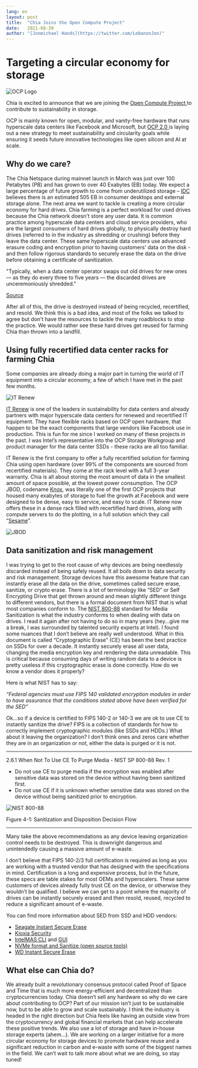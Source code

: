 ```yaml
---
lang: en
layout: post
title:  "Chia Joins the Open Compute Project"
date:   2021-08-30
author: "[Jonmichael Hands](https://twitter.com/LebanonJon)"
---
```


# Targeting a circular economy for storage

![OCP Logo](/assets/blog/OCP.png "OCP Comunity Member")


Chia is excited to announce that we are joining the [Open Compute Project ](https://www.opencompute.org/)to contribute to sustainability in storage.

OCP is mainly known for open, modular, and vanity-free hardware that runs hyperscale data centers like Facebook and Microsoft, but [OCP 2.0 ](https://www.opencompute.org/blog/introducing-ocp-20)is laying out a new strategy to meet sustainability and circularity goals while ensuring it seeds future innovative technologies like open silicon and AI at scale.


## Why do we care?

The Chia Netspace during mainnet launch in March was just over 100 Petabytes (PB) and has grown to over 40 Exabytes (EB) today. We expect a large percentage of future growth to come from underutilized storage – [IDC ](https://idcdocserv.com/US47836321)believes there is an estimated 505 EB in consumer desktops and external storage alone. The next area we want to tackle is creating a more circular economy for hard drives. Chia farming is a perfect workload for used drives because the Chia network doesn't store any user data. It is common practice among hyperscale data centers and cloud service providers, who are the largest consumers of hard drives globally, to physically destroy hard drives (referred to in the industry as shredding or crushing) before they leave the data center. These same hyperscale data centers use advanced erasure coding and encryption prior to having customers' data on the disk - and then follow rigorous standards to securely erase the data on the drive before obtaining a certificate of sanitization.

"Typically, when a data center operator swaps out old drives for new ones — as they do every three to five years — the discarded drives are unceremoniously shredded."

[Source](https://grist.org/technology/can-you-recycle-a-hard-drive-google-is-quietly-trying-to-find-out/)

After all of this, the drive is destroyed instead of being recycled, recertified, and resold. We think this is a bad idea, and most of the folks we talked to agree but don't have the resources to tackle the many roadblocks to stop the practice. We would rather see these hard drives get reused for farming Chia than thrown into a landfill.

## Using fully recertified data center racks for farming Chia

Some companies are already doing a major part in turning the world of IT equipment into a circular economy, a few of which I have met in the past few months.

![IT Renew](/assets/blog/itrenew.png "IT Renew")

[IT Renew](https://www.itrenew.com/) is one of the leaders in sustainability for data centers and already partners with major hyperscale data centers for renewed and recertified IT equipment. They have flexible racks based on OCP open hardware, that happen to be the exact components that large vendors like Facebook use in production. This is fun for me since I worked on many of these projects in the past. I was Intel’s representative into the OCP Storage Workgroup and product manager for the data center SSDs - these racks are all too familiar.

IT Renew is the first company to offer a fully recertified solution for farming Chia using open hardware (over 99% of the components are sourced from recertified materials). They come at the rack level with a full 3-year warranty. Chia is all about storing the most amount of data in the smallest amount of space possible, at the lowest power consumption. The OCP JBOD, codename [Knox](https://github.com/facebookarchive/opencompute/blob/master/open_vault/spec/Open_Vault_Storage_Specification_v0.5.pdf), was literally one of the first OCP projects that housed many exabytes of storage to fuel the growth at Facebook and were designed to be dense, easy to service, and easy to scale. IT Renew now offers these in a dense rack filled with recertified hard drives, along with compute servers to do the plotting, in a full solution which they call “[Sesame](https://www.itrenew.com/sesame/)”.

![JBOD](/assets/blog/knox.png "Knox")

## Data sanitization and risk management

I was trying to get to the root cause of why devices are being needlessly discarded instead of being safely reused. It all boils down to data security and risk management. Storage devices have this awesome feature that can instantly erase all the data on the drive, sometimes called secure erase, sanitize, or crypto erase. There is a lot of terminology like “SED” or Self Encrypting Drive that get thrown around and mean slightly different things to different vendors, but there is a formal document from NIST that is what most companies conform to. The [NIST 800-88](http://dx.doi.org/10.6028/NIST.SP.800-88r1) standard for Media Sanitization is what the industry conforms to when dealing with data on drives. I read it again after not having to do so in many years (hey...give me a break, I was surrounded by talented security experts at Intel). I found some nuances that I don’t believe are really well understood. What in this document is called “Cryptographic Erase” (CE) has been the best practice on SSDs for over a decade. It instantly securely erase all user data, changing the media encryption key and rendering the data unreadable. This is critical because consuming days of writing random data to a device is pretty useless if this cryptographic erase is done correctly. How do we know a vendor does it properly?

Here is what NIST has to say:

_“Federal agencies must use FIPS 140 validated encryption modules in order to have assurance that the conditions stated above have been verified for the SED”_

Ok...so if a device is certified to FIPS 140-2 or 140-3 we are ok to use CE to instantly sanitize the drive? FIPS is a collection of standards for how to correctly implement cryptographic modules (like SSDs and HDDs.) What about it leaving the organization? I don’t think ones and zeros care whether they are in an organization or not, either the data is purged or it is not.

---

2.6.1 When Not To Use CE To Purge Media - NIST SP 800-88 Rev. 1
* Do not use CE to purge media if the encryption was enabled after sensitive data was stored on the device without having been sanitized first.
* Do not use CE if it is unknown whether sensitive data was stored on the device without being sanitized prior to encryption.

![NIST 800-88](/assets/blog/nist80088.png "NIST")

Figure 4-1: Sanitization and Disposition Decision Flow

---

Many take the above recommendations as any device leaving organization control needs to be destroyed. This is downright dangerous and unintendedly causing a massive amount of e-waste.

I don’t believe that FIPS 140-2/3 full certification is required as long as you are working with a trusted vendor that has designed with the specifications in mind. Certification is a long and expensive process, but in the future, these specs are table stakes for most OEMs and hyperscalers. These same customers of devices already fully trust CE on the device, or otherwise they wouldn’t be qualified. I believe we can get to a point where the majority of drives can be instantly securely erased and then resold, reused, recycled to reduce a significant amount of e-waste.

You can find more information about SED from SSD and HDD vendors:

* [Seagate Instant Secure Erase](https://www.seagate.com/files/www-content/solutions-content/security-and-encryption/en-gb/docs/seagate-instant-secure-erase-deployment-options-tp627-2-1502gb.pdf)
* [Kioxia Security](https://business.kioxia.com/en-us/ssd/security.html)
* [IntelMAS CLI](https://www.intel.com/content/www/us/en/download/19520/intel-memory-and-storage-tool-cli-command-line-interface.html) and [GUI](https://www.intel.com/content/www/us/en/download/19543/intel-memory-and-storage-tool-gui.html?v=t)
* [NVMe format and Sanitize (open source tools)](https://nvmexpress.org/open-source-nvme-management-utility-nvme-command-line-interface-nvme-cli/)
* [WD Instant Secure Erase ](https://documents.westerndigital.com/content/dam/doc-library/en_us/assets/public/western-digital/collateral/tech-brief/tech-brief-instant-secure-erase-overview.pdf)

## What else can Chia do?

We already built a revolutionary consensus protocol called Proof of Space and Time that is much more energy-efficient and decentralized than cryptocurrencies today. Chia doesn’t sell any hardware so why do we care about contributing to OCP? Part of our mission isn’t just to be sustainable now, but to be able to grow and scale sustainably. I think the industry is headed in the right direction but Chia feels like having an outside view from the cryptocurrency and global financial markets that can help accelerate these positive trends. We also use a lot of storage and have in-house storage experts (ahem…). We are working on a larger initiative for a more circular economy for storage devices to promote hardware reuse and a significant reduction in carbon and e-waste with some of the biggest names in the field. We can’t wait to talk more about what we are doing, so stay tuned!

